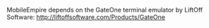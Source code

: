 MobileEmpire depends on the GateOne terminal emulator by LiftOff Software: http://liftoffsoftware.com/Products/GateOne
